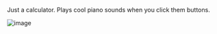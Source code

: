 Just a calculator. Plays cool piano sounds when you click them buttons.

![image](https://user-images.githubusercontent.com/63806195/167227163-b5040dd3-e36e-47d2-a192-11fc1c7e152e.png)
